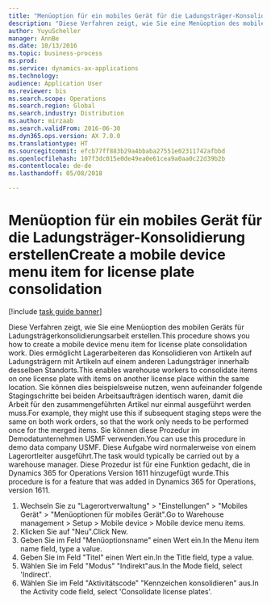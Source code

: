 ```yaml
--- 
title: "Menüoption für ein mobiles Gerät für die Ladungsträger-Konsolidierung erstellen"
description: "Diese Verfahren zeigt, wie Sie eine Menüoption des mobilen Geräts für Ladungsträgerkonsolidierungsarbeit erstellen."
author: YuyuScheller
manager: AnnBe
ms.date: 10/13/2016
ms.topic: business-process
ms.prod: 
ms.service: dynamics-ax-applications
ms.technology: 
audience: Application User
ms.reviewer: bis
ms.search.scope: Operations
ms.search.region: Global
ms.search.industry: Distribution
ms.author: mirzaab
ms.search.validFrom: 2016-06-30
ms.dyn365.ops.version: AX 7.0.0
ms.translationtype: HT
ms.sourcegitcommit: efcb77ff883b29a4bbaba27551e02311742afbbd
ms.openlocfilehash: 107f3dc015e0de49ea0e61cea9a0aa0c22d39b2b
ms.contentlocale: de-de
ms.lasthandoff: 05/08/2018

---
```

# <a name="create-a-mobile-device-menu-item-for-license-plate-consolidation"></a><span data-ttu-id="d297f-103">Menüoption für ein mobiles Gerät für die Ladungsträger-Konsolidierung erstellen</span><span class="sxs-lookup"><span data-stu-id="d297f-103">Create a mobile device menu item for license plate consolidation</span></span>

[!include [task guide banner](../../includes/task-guide-banner.md)]

<span data-ttu-id="d297f-104">Diese Verfahren zeigt, wie Sie eine Menüoption des mobilen Geräts für Ladungsträgerkonsolidierungsarbeit erstellen.</span><span class="sxs-lookup"><span data-stu-id="d297f-104">This procedure shows you how to create a mobile device menu item for license plate consolidation work.</span></span> <span data-ttu-id="d297f-105">Dies ermöglicht Lagerarbeiteren das Konsolidieren von Artikeln auf Ladungsträgern mit Artikeln auf einem anderen Ladungsträger innerhalb desselben Standorts.</span><span class="sxs-lookup"><span data-stu-id="d297f-105">This enables warehouse workers to consolidate items on one license plate with items on another license place within the same location.</span></span> <span data-ttu-id="d297f-106">Sie können dies beispielsweise nutzen, wenn aufeinander folgende Stagingschritte bei beiden Arbeitsaufträgen identisch waren, damit die Arbeit für den zusammengeführten Artikel nur einmal ausgeführt werden muss.</span><span class="sxs-lookup"><span data-stu-id="d297f-106">For example, they might use this if subsequent staging steps were the same on both work orders, so that the work only needs to be performed once for the merged items.</span></span> <span data-ttu-id="d297f-107">Sie können diese Prozedur im Demodatunternehmen USMF verwenden.</span><span class="sxs-lookup"><span data-stu-id="d297f-107">You can use this procedure in demo data company USMF.</span></span> <span data-ttu-id="d297f-108">Diese Aufgabe wird normalerweise von einem Lagerortleiter ausgeführt.</span><span class="sxs-lookup"><span data-stu-id="d297f-108">The task would typically be carried out by a warehouse manager.</span></span> <span data-ttu-id="d297f-109">Diese Prozedur ist für eine Funktion gedacht, die in Dynamics 365 for Operations Version 1611 hinzugefügt wurde.</span><span class="sxs-lookup"><span data-stu-id="d297f-109">This procedure is for a feature that was added in Dynamics 365 for Operations, version 1611.</span></span>

1. <span data-ttu-id="d297f-110">Wechseln Sie zu "Lagerortverwaltung" > "Einstellungen" > "Mobiles Gerät" > "Menüoptionen für mobiles Gerät".</span><span class="sxs-lookup"><span data-stu-id="d297f-110">Go to Warehouse management > Setup > Mobile device > Mobile device menu items.</span></span>
2. <span data-ttu-id="d297f-111">Klicken Sie auf "Neu".</span><span class="sxs-lookup"><span data-stu-id="d297f-111">Click New.</span></span>
3. <span data-ttu-id="d297f-112">Geben Sie im Feld "Menüoptionsname" einen Wert ein.</span><span class="sxs-lookup"><span data-stu-id="d297f-112">In the Menu item name field, type a value.</span></span>
4. <span data-ttu-id="d297f-113">Geben Sie im Feld "Titel" einen Wert ein.</span><span class="sxs-lookup"><span data-stu-id="d297f-113">In the Title field, type a value.</span></span>
5. <span data-ttu-id="d297f-114">Wählen Sie im Feld "Modus" "Indirekt"aus.</span><span class="sxs-lookup"><span data-stu-id="d297f-114">In the Mode field, select 'Indirect'.</span></span>
6. <span data-ttu-id="d297f-115">Wählen Sie im Feld "Aktivitätscode" "Kennzeichen konsolidieren" aus.</span><span class="sxs-lookup"><span data-stu-id="d297f-115">In the Activity code field, select 'Consolidate license plates'.</span></span>


